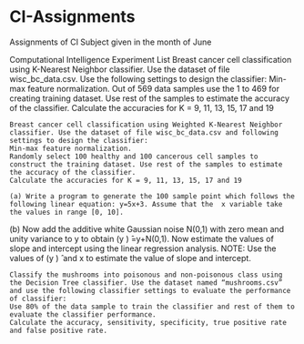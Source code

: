 # CI-Assignments
Assignments of CI Subject given in the month of June


Computational Intelligence Experiment List
	Breast cancer cell classification using K-Nearest Neighbor classifier. Use the dataset of file wisc_bc_data.csv. Use the following settings to design the classifier:
	Min-max feature normalization.
	Out of 569 data samples use the 1 to 469 for creating training dataset. Use rest of the samples to estimate the accuracy of the classifier.
	Calculate the accuracies for K = 9, 11, 13, 15, 17 and 19

	Breast cancer cell classification using Weighted K-Nearest Neighbor classifier. Use the dataset of file wisc_bc_data.csv and following settings to design the classifier:
	Min-max feature normalization.
	Randomly select 100 healthy and 100 cancerous cell samples to construct the training dataset. Use rest of the samples to estimate the accuracy of the classifier.
	Calculate the accuracies for K = 9, 11, 13, 15, 17 and 19

	(a) Write a program to generate the 100 sample point which follows the following linear equation: y=5x+3. Assume that the  x variable take the values in range [0, 10].
  (b) Now add the additive white Gaussian noise N(0,1) with zero mean and unity variance to y to obtain (y ) ̂=y+N(0,1). Now estimate the values of slope and intercept using the linear regression analysis. 
  NOTE: Use the values of (y ) ̂ and x to estimate the value of slope and intercept.

	Classify the mushrooms into poisonous and non-poisonous class using the Decision Tree classifier. Use the dataset named “mushrooms.csv” and use the following classifier settings to evaluate the performance of classifier:
	Use 80% of the data sample to train the classifier and rest of them to evaluate the classifier performance. 
	Calculate the accuracy, sensitivity, specificity, true positive rate and false positive rate.
